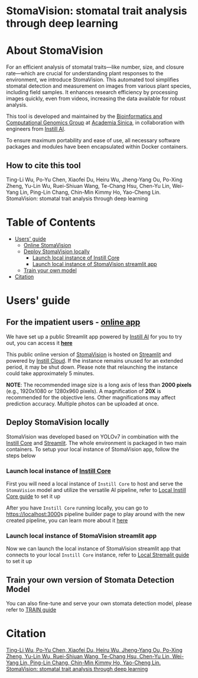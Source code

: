 StomaVision: stomatal trait analysis through deep learning
==============

# About StomaVision

For an efficient analysis of stomatal traits—like number, size, and closure rate—which are crucial for understanding plant responses to the environment, we introduce StomaVision. This automated tool simplifies stomatal detection and measurement on images from various plant species, including field samples. It enhances research efficiency by processing images quickly, even from videos, increasing the data available for robust analysis.

This tool is developed and maintained by the [Bioinformatics and Computational Genomics Group](https://www.southerngenomics.org/) at [Academia Sinica](https://www.sinica.edu.tw/), in collaboration with engineers from [Instill AI](https://www.instill.tech/).

To ensure maximum portability and ease of use, all necessary software packages and modules have been encapsulated within Docker containers.

## How to cite this tool
Ting-Li Wu, Po-Yu Chen, Xiaofei Du, Heiru Wu, Jheng-Yang Ou, Po-Xing Zheng, Yu-Lin Wu, Ruei-Shiuan Wang, Te-Chang Hsu, Chen-Yu Lin, Wei-Yang Lin,  Ping-Lin Chang, Chin-Min Kimmy Ho, Yao-Cheng Lin. StomaVision: stomatal trait analysis through deep learning


# Table of Contents

- [Users' guide](#usersguide)
  - [Online StomaVision](#web)
  - [Deploy StomaVision locally](#local)
    - [Launch local instance of Instill Core](#instillcore)
    - [Launch local instance of StomaVision streamlit app](#streamlit)
  - [Train your own model](#train)
- [Citation](#publication)

<a id="usersguide"></a>
# Users' guide
<a id="web"></a>
## For the impatient users - [**online app**](https://stomavision.streamlit.app)

We have set up a public Streamlit app powered by [Instill AI](https://www.instill.tech/) for you to try out, you can access it [**here**](https://stomavision.streamlit.app)

This public online version of [StomaVision](https://stomavision.streamlit.app) is hosted on  [Streamlit](https://streamlit.io/) and powered by [Instill Cloud](https://www.instill.tech/). If the instance remains unused for an extended period, it may be shut down. Please note that relaunching the instance could take approximately 5 minutes.

**NOTE**: The recommended image size is a long axis of less than **2000 pixels** (e.g., 1920x1080 or 1280x960 pixels). A magnification of **20X** is recommended for the objective lens. Other magnifications may affect prediction accuracy. Multiple photos can be uploaded at once.

<a id="local"></a>
## Deploy StomaVision locally

StomaVision was developed based on YOLOv7 in combination with the [Instill Core](https://github.com/instill-ai/instill-core) and [Streamlit](https://streamlit.io/). The whole environment is packaged in two main containers. To setup your local instance of StomaVision app, follow the steps below

<a id="instillcore"></a>
### Launch local instance of [**Instill Core**](https://github.com/instill-ai/instill-core)

First you will need a local instance of `Instill Core` to host and serve the `StomaVision` model and utilize the versatile AI pipeline, refer to [Local Instill Core guide](SERVE.md) to set it up

After you have `Instill Core` running locally, you can go to [https://localhost:3000](https://localhost:3000)s pipeline builder page to play around with the new created pipeline, you can learn more about it [here](https://www.instill.tech/docs/vdp/create)

<a id="streamlit"></a>
### Launch local instance of StomaVision streamlit app

Now we can launch the local instance of StomaVision streamlit app that connects to your local `Instill Core` instance, refer to [Local Stremalit guide](DEPLOY.md) to set it up

<a id="train"></a>
## Train your own version of Stomata Detection Model
You can also fine-tune and serve your own stomata detection model, please refer to [TRAIN guide](TRAIN.md)

<a id="publication"></a>
# Citation
[Ting-Li Wu, Po-Yu Chen, Xiaofei Du, Heiru Wu, Jheng-Yang Ou, Po-Xing Zheng, Yu-Lin Wu, Ruei-Shiuan Wang, Te-Chang Hsu, Chen-Yu Lin, Wei-Yang Lin,  Ping-Lin Chang, Chin-Min Kimmy Ho, Yao-Cheng Lin. StomaVision: stomatal trait analysis through deep learning](https://doi.org/10.1101/2024.04.24.590919)
